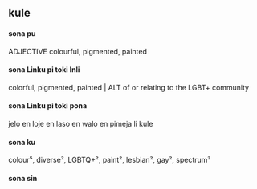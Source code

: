 ## kule

#### sona pu

ADJECTIVE colourful, pigmented, painted

#### sona Linku pi toki Inli

colorful, pigmented, painted | ALT of or relating to the LGBT+ community

#### sona Linku pi toki pona

jelo en loje en laso en walo en pimeja li kule

#### sona ku

colour⁵, diverse², LGBTQ+², paint², lesbian², gay², spectrum²

#### sona sin

